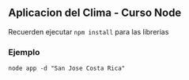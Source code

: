 ## Aplicacion del Clima - Curso Node

Recuerden ejecutar `npm install` para las librerias

### Ejemplo

```
node app -d "San Jose Costa Rica"
```
